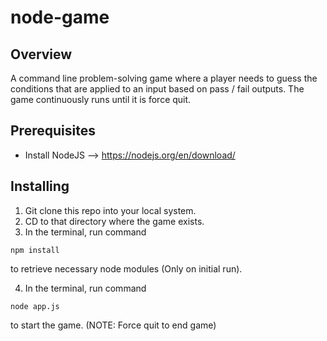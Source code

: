 # node-game

## Overview
A command line problem-solving game where a player needs to guess the conditions that are applied to an input based on pass / fail outputs. The game continuously runs until it is force quit.

## Prerequisites
- Install NodeJS --> https://nodejs.org/en/download/

## Installing
1. Git clone this repo into your local system.
2. CD to that directory where the game exists.
3. In the terminal, run command 
```
npm install
```
to retrieve necessary node modules (Only on initial run).

4. In the terminal, run command 
```
node app.js 
```
to start the game. 
(NOTE: Force quit to end game)